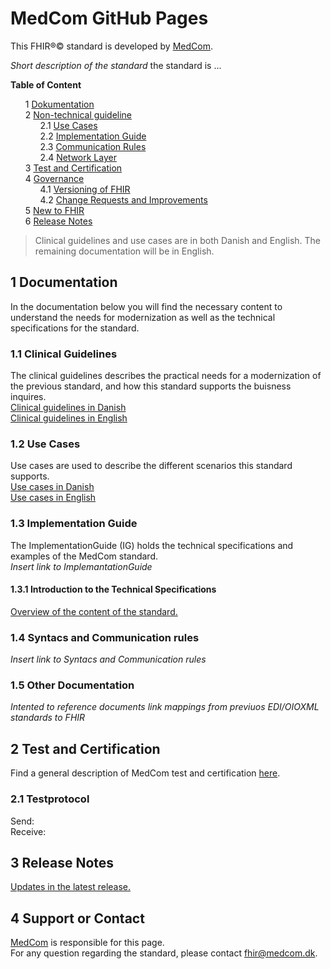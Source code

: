 # MedCom GitHub Pages 
<!-- HomePage -->
This FHIR&reg;&copy; standard is developed by [MedCom](https://www.medcom.dk/). 

*Short description of the standard*
 the standard is ...
 
<style>
  ol {
    counter-reset: item
    }
  li {
    display: block
    }
  li:before {
    content: counters(item, ".")" ";
    counter-increment: item
  }
</style>

<!--<ol>
  <li> <a href="#welcome-to-medcoms-fhir-standards">Welcome to MedComs FHIR standards</a>  </li>
  <li> <a href="#1-medcoms-fhir-standards"> MedComs FHIR standards</a>
  <li> <a href="#2-implementing-a-medcom-fhir-standard"> Implementing a MedCom FHIR standard</a>
    <ol>
      <li> <a href="#standard-documentation">Standard Documentation</a></li>
      <li> <a href="#terminology">Terminology</a> </li>
      <li> <a href="#communication-rules">Communication Rules</a></li>
      <li> <a href="#network-layer">Network Layer</a> </li>
    </ol>
  </li>
  <li> <a href="#3-test-and-certification">Test and Certification</a>
  <li> <a href="#4-governance">Governance</a>
    <ol>
      <li> <a href="#versioning-of-fhir-standard">Versioning of FHIR</a> </li>
      <li> <a href="#change-requests-and-improvements">Change Requests and Improvements</a> </li>
    </ol>
  </li>
   <li> <a href="#5-new-to-fhir">New to FHIR</a>
   <li> <a href="#6-release-notes">Release Notes</a>
</ol> -->

**Table of Content**
<ol>
  <li> <a href="#1-documentation"> Dokumentation </a>  
  </li>
   <li> <a href="#11-non-technical-guidelines"> Non-technical guideline</a>
    <ol>
        <li> <a href="#12-use-cases">Use Cases</a></li>
        <li> <a href="#13-implementation-guide">Implementation Guide </a> </li>
        <li> <a href="#communication-rules">Communication Rules</a></li>
        <li> <a href="#network-layer">Network Layer</a> </li>
      </ol>
    </li>
  <li> <a href="#3-test-and-certification">Test and Certification</a></li>
  <li> <a href="#4-governance">Governance</a>
    <ol>
      <li> <a href="#versioning-of-fhir-standard">Versioning of FHIR</a> </li>
      <li> <a href="#change-requests-and-improvements">Change Requests and Improvements</a> </li>
    </ol>
  </li>
   <li> <a href="#5-new-to-fhir">New to FHIR</a></li>
   <li> <a href="#6-release-notes">Release Notes</a></li> 
</ol>


 <!-- 
 - [1 Documentation](#1-documentation)
    * [1.1 Non-technical guidelines](#11-non-technical-guidelines)
    * [1.2 Use Cases](#12-use-cases)
    * [1.3 Implementation Guide](#13-implementation-guide)
      + [1.3.1 Introduction to the Technical Specifications](#131-introduction-to-the-technical-specifications)
    * [1.4 Syntacs and Communication rules](#14-syntacs-and-communication-rules)
    * [1.5 Other Documentations](#15-other-documentation)
  - [2 Test and Certification](#2-test-and-certification)
    * [2.1 Testprotocol](#21-testprotocol)
  - [3 Release Notes](#3-release-notes)
  - [4 Support or Contact](#4-support-or-contact)
-->

> Clinical guidelines and use cases are in both Danish and English. The remaining documentation will be in English.

## 1 Documentation 

In the documentation below you will find the necessary content to understand the needs for modernization as well as the technical specifications for the standard. 

### 1.1 Clinical Guidelines 

The clinical guidelines describes the practical needs for a modernization of the previous standard, and how this standard supports the buisness inquires. <br> 
[Clinical guidelines in Danish](assets/documents/Clinical-guidelines-DA.md) <br> 
[Clinical guidelines in English](assets/documents/Clinical-guidelines-ENG.md) 

### 1.2 Use Cases

Use cases are used to describe the different scenarios this standard supports. <br> 
[Use cases in Danish](assets/documents/UseCases-DA.md) <br> 
[Use cases in English](assets/documents/UseCases-ENG.md) 

### 1.3 Implementation Guide

The ImplementationGuide (IG) holds the technical specifications and examples of the MedCom standard. <br> 
*Insert link to ImplemantationGuide*

#### 1.3.1 Introduction to the Technical Specifications

[Overview of the content of the standard.](assets/documents/Intro-Technical-Spec-ENG.md)

### 1.4 Syntacs and Communication rules

*Insert link to Syntacs and Communication rules*

### 1.5 Other Documentation

*Intented to reference documents link mappings from previuos EDI/OIOXML standards to FHIR*

## 2 Test and Certification

Find a general description of MedCom test and certification [here](https://tmsmedcom.github.io/GitHubPagesTest/#test-and-certification). 

### 2.1 Testprotocol

Send:  <br> 
Receive: 

## 3 Release Notes

[Updates in the latest release.](assets/documents/ReleaseNote-ENG.md)

## 4 Support or Contact

[MedCom](https://www.medcom.dk/) is responsible for this page. <br> 
For any question regarding the standard, please contact <fhir@medcom.dk>.